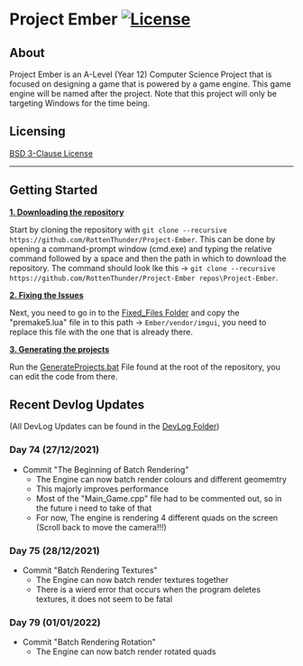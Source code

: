 # Project Ember [![License](https://img.shields.io/github/license/RottenThunder/Project-Ember.svg)](https://github.com/RottenThunder/Project-Ember/blob/master/LICENSE)

## About
Project Ember is an A-Level (Year 12) Computer Science Project that is focused on designing a game that is powered by a game engine. This game engine will be named after the project. Note that this project will only be targeting Windows for the time being.

## Licensing
[BSD 3-Clause License](https://github.com/RottenThunder/Project-Ember/blob/master/LICENSE)

***

## Getting Started
<ins>**1. Downloading the repository**</ins>

Start by cloning the repository with `git clone --recursive https://github.com/RottenThunder/Project-Ember`. This can be done by opening a command-prompt window (cmd.exe) and typing the relative command followed by a space and then the path in which to download the repository. The command should look lke this -> `git clone --recursive https://github.com/RottenThunder/Project-Ember repos\Project-Ember`.

<ins>**2. Fixing the Issues**</ins>

Next, you need to go in to the [Fixed_Files Folder](https://github.com/RottenThunder/Project-Ember/tree/master/Fixed_Files) and copy the "premake5.lua" file in to this path -> `Ember/vendor/imgui`, you need to replace this file with the one that is already there.

<ins>**3. Generating the projects**</ins>

Run the [GenerateProjects.bat](https://github.com/RottenThunder/Project-Ember/blob/master/GenerateProjects.bat) File found at the root of the repository, you can edit the code from there.

## Recent Devlog Updates
(All DevLog Updates can be found in the [DevLog Folder](https://github.com/RottenThunder/Project-Ember/tree/master/DevLog))

### Day 74 (27/12/2021)
- Commit "The Beginning of Batch Rendering"
    - The Engine can now batch render colours and different geomemtry
    - This majorly improves performance
    - Most of the "Main_Game.cpp" file had to be commented out, so in the future i need to take of that
    - For now, The engine is rendering 4 different quads on the screen (Scroll back to move the camera!!!)

### Day 75 (28/12/2021)
- Commit "Batch Rendering Textures"
    - The Engine can now batch render textures together
    - There is a wierd error that occurs when the program deletes textures, it does not seem to be fatal

### Day 79 (01/01/2022)
- Commit "Batch Rendering Rotation"
    - The Engine can now batch render rotated quads